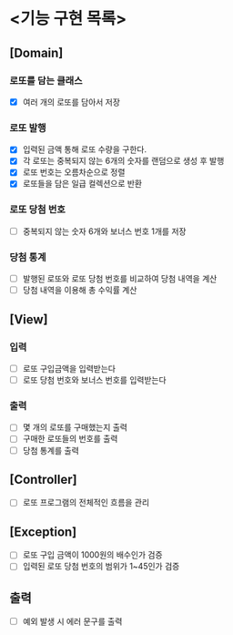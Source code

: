 # <기능 구현 목록>

## [Domain]

### 로또를 담는 클래스

- [x] 여러 개의 로또를 담아서 저장
### 로또 발행

- [x] 입력된 금액 통해 로또 수량을 구한다.
- [x] 각 로또는 중복되지 않는 6개의 숫자를 랜덤으로 생성 후 발행
- [x] 로또 번호는 오름차순으로 정렬
- [x] 로또들을 담은 일급 컬렉션으로 반환
### 로또 당첨 번호

- [ ] 중복되지 않는 숫자 6개와 보너스 번호 1개를 저장

### 당첨 통계

- [ ] 발행된 로또와 로또 당첨 번호를 비교하여 당첨 내역을 계산
- [ ] 당첨 내역을 이용해 총 수익률 계산

## [View]

### 입력

- [ ] 로또 구입금액을 입력받는다
- [ ] 로또 당첨 번호와 보너스 번호를 입력받는다

### 출력

- [ ] 몇 개의 로또를 구매했는지 출력
- [ ] 구매한 로또들의 번호를 출력
- [ ] 당첨 통계를 출력

## [Controller]

- [ ] 로또 프로그램의 전체적인 흐름을 관리

## [Exception]

- [ ] 로또 구입 금액이 1000원의 배수인가 검증
- [ ] 입력된 로또 당첨 번호의 범위가 1~45인가 검증

## 출력

- [ ] 예외 발생 시 에러 문구를 출력